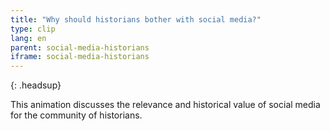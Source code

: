 ```yaml
---
title: "Why should historians bother with social media?"
type: clip
lang: en
parent: social-media-historians
iframe: social-media-historians
---
```


{: .headsup}                            

This animation discusses the relevance and historical value of social media for the community of historians. 



<!-- more -->

